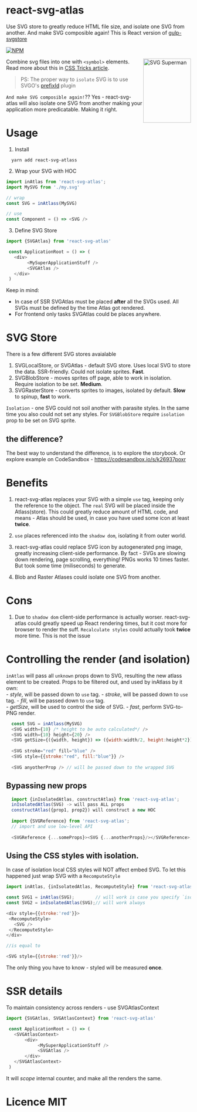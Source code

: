 react-svg-atlas
=============
Use SVG store to greatly reduce HTML file size, and isolate one SVG from another. And make SVG composible again!
This is React version of [gulp-svgstore](https://github.com/w0rm/gulp-svgstore/)

[![NPM](https://nodei.co/npm/react-svg-atlas.png?downloads=true&stars=true)](https://nodei.co/npm/react-svg-atlas/)

<img align="right" width="130" height="175"
     title="SVG Superman"
     src="https://raw.githubusercontent.com/w0rm/gulp-svgstore/master/svg-superman.png">

Combine svg files into one with `<symbol>` elements.
Read more about this in [CSS Tricks article](http://css-tricks.com/svg-symbol-good-choice-icons/).
> PS: The proper way to `isolate` SVG is to use SVGO's [prefixId](https://github.com/svg/svgo/blob/master/plugins/prefixIds.js) plugin

`And make SVG composible again!`?? 
Yes - react-svg-atlas will also isolate one SVG from another making your application more predicatable. Making it right.

# Usage
1. Install
```
  yarn add react-svg-atlass
```
2. Wrap your SVG with HOC
```js
import inAtlas from 'react-svg-atlas';
import MySVG from './my.svg'

// wrap
const SVG = inAtlass(MySVG)

// use
const Component = () => <SVG />
```

3. Define SVG Store
```js
import {SVGAtlas} from 'react-svg-atlas'

 const ApplicationRoot = () => (
   <div>
        <MySuperApplicationStuff />
        <SVGAtlas />
   </div> 
 )
```
Keep in mind:
- In case of SSR SVGAtlas must be placed __after__ all the SVGs used. All SVGs must be defined by the time Atlas got rendered.
- For frontend only tasks SVGAtlas could be places anywhere.

# SVG Store
There is a few different SVG stores avaialable
1. SVGLocalStore, or SVGAtlas - default SVG store. Uses local SVG to store the data. SSR-friendly. Could not isolate sprites. __Fast__.
2. SVGBlobStore - moves sprites off page, able to work in isolation. Require isolation to be set. __Medium__.
3. SVGRasterStore - converts sprites to images, isolated by default. __Slow__ to spinup, __fast__ to work.

`Isolation` - one SVG could not soil another with parasite styles. In the same time you also could not set any styles.
For `SVGBlobStore` require `isolation` prop to be set on SVG sprite.   

## the difference?
The best way to understand the difference, is to explore the storybook. Or explore example on CodeSandbox - https://codesandbox.io/s/k26937poxr

# Benefits
1. react-svg-atlas replaces your SVG with a simple `use` tag, keeping only the reference to the object.
The `real` SVG will be placed inside the Atlass(store).
This could greatly reduce amount of HTML code, and means - Atlas should be used, in case you have used some icon at least __twice__.

2. `use` places referenced into the `shadow dom`, isolating it from outer world. 

3. react-svg-atlas could replace SVG icon by autogenerated png image, greatly increasing client-side performance.
By fact - SVGs are slowing down rendering, page scrolling, everything!
PNGs works 10 times faster. But took some time (miliseconds) to generate.

4. Blob and Raster Atlases could isolate one SVG from another.

# Cons
1. Due to `shadow dom` client-side performance is actually worser.
react-svg-atlas could greatly speed up React rendering times, but it cost more for browser to render the suff.
`Recalculate styles` could actually took __twice__ more time. This is not the issue

# Controlling the render  (and isolation)
 `inAtlas` will pass all `unknown` props down to SVG, resulting the new atlass element to be created.
 Props to be filtered out, and used by inAtlass by it own:  
     - *style*, will be passed down to `use` tag.
     - *stroke*, will be passed down to `use` tag.
     - *fill*, will be passed down to `use` tag.  
     - *getSize*, will be used to control the side of SVG.
     - *fast*, perform SVG-to-PNG render.
      
```js
  const SVG = inAtlass(MySVG)
  <SVG width={10} /* height to be auto calculated*/ />
  <SVG width={10} height={20} />
  <SVG getSize={({width, height}) => ({width:width/2, height:height*2})} />
  
  <SVG stroke="red" fill="blue" />
  <SVG style={{stroke:"red", fill:"blue"}} />
  
  <SVG anyotherProp /> // will be passed down to the wrapped SVG  
```
## Bypassing new props 
```js
  import {inIsolatedAtlas, constructAtlas} from 'react-svg-atlas';
  inIsolatedAtlas(SVG) -> will pass ALL props
  constructAtlas({prop1, prop2}) will construct a new HOC
  
  import {SVGReference} from 'react-svg-atlas';
  // import and use low-level API
  
  <SVGReference {...someProps}><SVG {...anotherProps}/></SVGReference>;
```

## Using the CSS styles with isolation.
In case of isolation local CSS styles will NOT affect embed SVG.
To let this happened just wrap SVG with a `RecomputeStyle`
```js
import inAtlas, {inIsolatedAtlas, RecomputeStyle} from 'react-svg-atlass';

const SVG1 = inAtlas(SVG);        // will work is case you specify `isolation` prop
const SVG2 = inIsolatedAtlas(SVG);// will work always

<div style={{stroke:'red'}}>
 <RecomputeStyle>
   <SVG />
 </RecomputeStyle>
</div>

//is equal to

<SVG style={{stroke:'red'}}/>
```
The only thing you have to know - styled will be measured __once__.
  
# SSR details
To maintain consistency across renders - use SVGAtlasContext
  
```js
import {SVGAtlas, SVGAtlasContext} from 'react-svg-atlas'

 const ApplicationRoot = () => (
   <SVGAtlasContext>
       <div>
            <MySuperApplicationStuff />
            <SVGAtlas />
       </div> 
   </SVGAtlasContext>
 )
```  
It will _scope_ internal counter, and make all the renders the same.
  
# Licence MIT  

